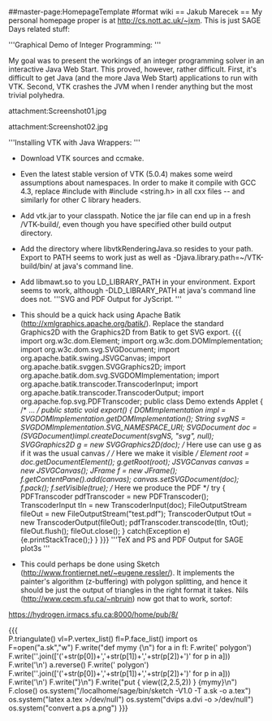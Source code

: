 ##master-page:HomepageTemplate
#format wiki
== Jakub Marecek ==
My personal homepage proper is at http://cs.nott.ac.uk/~jxm. This is just SAGE Days related stuff:

'''Graphical Demo of Integer Programming: '''

My goal was to present the workings of an integer programming solver in an interactive Java Web Start. This proved, however, rather difficult. First, it's difficult to get Java (and the more Java Web Start) applications to run with VTK. Second, VTK crashes the JVM when I render anything but the most trivial polyhedra.

attachment:Screenshot01.jpg

attachment:Screenshot02.jpg

'''Installing VTK with Java Wrappers: '''

 * Download VTK sources and ccmake.
 * Even the latest stable version of VTK (5.0.4) makes some weird assumptions about namespaces. In order to make it compile with GCC 4.3, replace #include <string> with  #include <string.h> in all cxx files -- and similarly for other C library headers.
 * Add vtk.jar to your classpath. Notice the jar file can end up in a fresh /VTK-build/, even though you have specified other build output directory.
 * Add the directory where libvtkRenderingJava.so resides to your path. Export to PATH seems to work just as well as -Djava.library.path=~/VTK-build/bin/ at java's command line.
 * Add libmawt.so to you LD_LIBRARY_PATH in your environment. Export seems to work, although -DLD_LIBRARY_PATH at java's command line does not.
'''SVG and PDF Output for JyScript. '''

 * This should be a quick hack using Apache Batik (http://xmlgraphics.apache.org/batik/). Replace the standard Graphics2D with the Graphics2D from Batik to get SVG export.
{{{
import org.w3c.dom.Element;
import org.w3c.dom.DOMImplementation;
import org.w3c.dom.svg.SVGDocument;
import org.apache.batik.swing.JSVGCanvas;
import org.apache.batik.svggen.SVGGraphics2D;
import org.apache.batik.dom.svg.SVGDOMImplementation;
import org.apache.batik.transcoder.TranscoderInput;
import org.apache.batik.transcoder.TranscoderOutput;
import org.apache.fop.svg.PDFTranscoder;
public class Demo extends Applet {
 /* ... */
 public static void export() {
   DOMImplementation impl = SVGDOMImplementation.getDOMImplementation();
   String svgNS = SVGDOMImplementation.SVG_NAMESPACE_URI;
   SVGDocument doc = (SVGDocument)impl.createDocument(svgNS, "svg", null);
   SVGGraphics2D g = new SVGGraphics2D(doc);
   /* Here use can use g as if it was the usual canvas */
   /* Here we make it visible */
   Element root = doc.getDocumentElement();
   g.getRoot(root);
   JSVGCanvas canvas = new JSVGCanvas();
   JFrame f = new JFrame();
   f.getContentPane().add(canvas);
   canvas.setSVGDocument(doc);
   f.pack();
   f.setVisible(true);
   /* Here we produce the PDF */
   try {
     PDFTranscoder pdfTranscoder = new PDFTranscoder();
     TranscoderInput tIn = new TranscoderInput(doc);
     FileOutputStream fileOut = new FileOutputStream("test.pdf");
     TranscoderOutput tOut = new TranscoderOutput(fileOut); pdfTranscoder.transcode(tIn, tOut); fileOut.flush(); fileOut.close();
    } catch(Exception e) {e.printStackTrace();}
 }
}}}
'''TeX and PS and PDF Output for SAGE plot3s '''

 * This could perhaps be done using Sketch (http://www.frontiernet.net/~eugene.ressler/). It implements the painter's algorithm (z-buffering) with polygon splitting, and hence it should be just the output of triangles in the right format it takes. Nils (http://www.cecm.sfu.ca/~nbruin) now got that to work, sortof:

  https://hydrogen.irmacs.sfu.ca:8000/home/pub/8/

{{{     	
P.triangulate()
vl=P.vertex_list()
fl=P.face_list() 
import os         	
F=open("a.sk","w")
F.write("def mymy {\n")
for a in fl:
  F.write('  polygon')
  F.write(''.join(['('+str(p[0])+','+str(p[1])+','+str(p[2])+')' for p in a]))
  F.write('\n')
  a.reverse()
  F.write('  polygon')
  F.write(''.join(['('+str(p[0])+','+str(p[1])+','+str(p[2])+')' for p in a]))
  F.write('\n')
  F.write("}\n")
  F.write("put { view((2,2.5,2)) } {mymy}\n")
  F.close()
os.system("/localhome/sage/bin/sketch -V1.0 -T a.sk -o a.tex")
os.system("latex a.tex >/dev/null")
os.system("dvips a.dvi -o >/dev/null")
os.system("convert a.ps a.png") 
}}}
